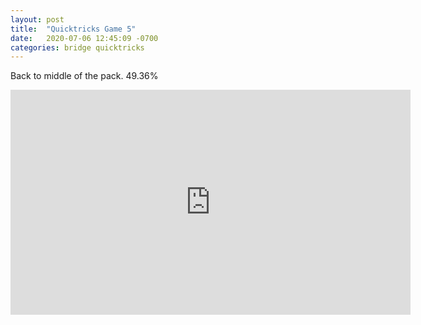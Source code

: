 ```yaml
---
layout: post
title:  "Quicktricks Game 5"
date:   2020-07-06 12:45:09 -0700
categories: bridge quicktricks
---
```


Back to middle of the pack. 49.36%

<iframe
    src="https://player.twitch.tv/?video=v672206180&parent=forrestrice.com&parent=localhost&autoplay=false"
    height="360"
    width="640"
    frameborder="0"
    scrolling="no"
    allowfullscreen="true">
</iframe>
